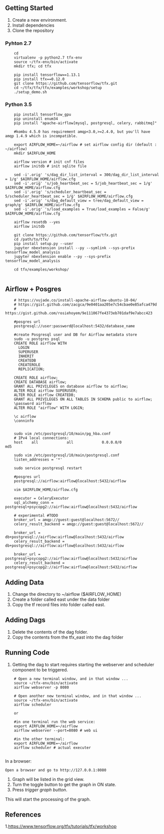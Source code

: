 
## Getting Started
 1. Create a new environment.
 2. Install dependencies
 3. Clone the repository 

### Pyhton 2.7
```
    cd
    virtualenv -p python2.7 tfx-env
    source ~/tfx-env/bin/activate
    mkdir tfx; cd tfx
    
    pip install tensorflow==1.13.1
    pip install tfx==0.12.0
    git clone https://github.com/tensorflow/tfx.git
    cd ~/tfx/tfx/tfx/examples/workshop/setup
    ./setup_demo.sh
```

### Python 3.5
```    
    pip install tensorflow_gpu
    pip uninstall enum34
    pip install "apache-airflow[mysql, postgresql, celery, rabbitmq]"
    
    #kombu 4.5.0 has requirement amqp<3.0,>=2.4.0, but you'll have amqp 1.4.9 which is incompatible.
    
    export AIRFLOW_HOME=~/airflow # set airflow config dir (default : ~/airflow)
    mkdir $AIRFLOW_HOME
  
    airflow version # init cnf files
    airflow initdb # init sqlite file

    sed -i'.orig' 's/dag_dir_list_interval = 300/dag_dir_list_interval = 1/g' $AIRFLOW_HOME/airflow.cfg
    sed -i'.orig' 's/job_heartbeat_sec = 5/job_heartbeat_sec = 1/g' $AIRFLOW_HOME/airflow.cfg
    sed -i'.orig' 's/scheduler_heartbeat_sec = 5/scheduler_heartbeat_sec = 1/g' $AIRFLOW_HOME/airflow.cfg
    sed -i'.orig' 's/dag_default_view = tree/dag_default_view = graph/g' $AIRFLOW_HOME/airflow.cfg
    sed -i'.orig' 's/load_examples = True/load_examples = False/g' $AIRFLOW_HOME/airflow.cfg

    airflow resetdb --yes
    airflow initdb
  
    git clone https://github.com/tensorflow/tfx.git  
    cd /path/to/tfx/
    pip install setup.py --user
    jupyter nbextension install --py --symlink --sys-prefix tensorflow_model_analysis
    jupyter nbextension enable --py --sys-prefix tensorflow_model_analysis
    
    cd tfx/examples/workshop/
  
```


## Airflow + Posgres

```
    # https://vujade.co/install-apache-airflow-ubuntu-18-04/
    # https://gist.github.com/zacgca/9e0401aa205e7c54cbae0e85afca479d
    # https://gist.github.com/rosiehoyem/9e111067fe4373eb701daf9e7abcc423
    
    #posgres url 
    postgresql://user:password@localhost:5432/database_name
    
    #create Posgresql user and DB for Airflow metadata store
    sudo -u postgres psql
    CREATE ROLE airflow WITH
      LOGIN
      SUPERUSER
      INHERIT
      CREATEDB
      CREATEROLE
      REPLICATION;
      
    CREATE ROLE airflow;
    CREATE DATABASE airflow;
    GRANT ALL PRIVILEGES on database airflow to airflow;
    ALTER ROLE airflow SUPERUSER;
    ALTER ROLE airflow CREATEDB;
    GRANT ALL PRIVILEGES ON ALL TABLES IN SCHEMA public to airflow;
    \password airflow
    ALTER ROLE "airflow" WITH LOGIN;
    
    \c airflow
    \conninfo 
    
    
    sudo vim /etc/postgresql/10/main/pg_hba.conf
    # IPv4 local connections:
    host    all             all             0.0.0.0/0               md5
    
    sudo vim /etc/postgresql/10/main/postgresql.conf
    listen_addresses = '*'
    
    sudo service postgresql restart
    
    #posgres url 
    postgresql://airflow:airflow@localhost:5432/airflow
    
    vim $AIRFLOW_HOME/airflow.cfg
    
    executor = CeleryExecutor
    sql_alchemy_conn = postgresql+psycopg2://airflow:airflow@localhost:5432/airflow
    
    # experimental #TODO
    broker_url = amqp://guest:guest@localhost:5672//
    celery_result_backend = amqp://guest:guest@localhost:5672//
    
    broker_url = db+postgresql://airflow:airflow@localhost:5432/airflow
    celery_result_backend = db+postgresql://airflow:airflow@localhost:5432/airflow
    
    broker_url = postgresql+psycopg2://airflow:airflow@localhost:5432/airflow
    celery_result_backend = postgresql+psycopg2://airflow:airflow@localhost:5432/airflow

```

## Adding Data
1. Change the directory to ~/airflow ($AIRFLOW_HOME)
2. Create a folder called east under the data folder 
3. Copy the tf record files into folder called east.

## Adding Dags

1. Delete the contents of the dag folder. 
2. Copy the contents from the tfx_east into the dag folder

## Running Code
1. Getting the dag to start requires starting the webserver and scheduler component to be triggered.


```
    # Open a new terminal window, and in that window ...
    source ~/tfx-env/bin/activate
    airflow webserver -p 8080
    
    # Open another new terminal window, and in that window ...
    source ~/tfx-env/bin/activate
    airflow scheduler
    
    or

    #in one terminal run the web service:
    export AIRFLOW_HOME=~/airflow
    airflow webserver --port=8080 # web ui
    
    #in the other terminal:
    export AIRFLOW_HOME=~/airflow
    airflow scheduler # actual executer
    
```
In a browser:

    Open a browser and go to http://127.0.0.1:8080

1. Graph will be listed in the grid view. 
2. Turn the toggle button to get the graph in ON state.
3. Press *trigger graph button*. 

This will start the processing of the graph.

## References

1.https://www.tensorflow.org/tfx/tutorials/tfx/workshop
